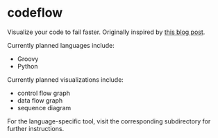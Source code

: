 # codeflow

Visualize your code to fail faster. Originally inspired by [this blog post](https://rahul.gopinath.org/post/2019/12/08/python-controlflow/).

Currently planned languages include:
- Groovy
- Python

Currently planned visualizations include:
- control flow graph
- data flow graph
- sequence diagram

For the language-specific tool, visit the corresponding subdirectory for further instructions.
